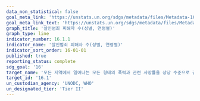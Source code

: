 ```yaml
---
data_non_statistical: false
goal_meta_link: 'https://unstats.un.org/sdgs/metadata/files/Metadata-16-01-01.pdf'
goal_meta_link_text: 'https://unstats.un.org/sdgs/metadata/files/Metadata-16-01-01.pdf'
graph_title: '살인범죄 피해자 수(성별, 연령별)'
graph_type: line
indicator_number: 16.1.1
indicator_name: '살인범죄 피해자 수(성별, 연령별)'
indicator_sort_order: 16-01-01
published: true
reporting_status: complete
sdg_goal: '16'
target_name: '모든 지역에서 일어나는 모든 형태의 폭력과 관련 사망률을 상당 수준으로 감소'
target_id: '16.1'
un_custodian_agency: 'UNODC, WHO'
un_designated_tier: 'Tier II'
---
```

